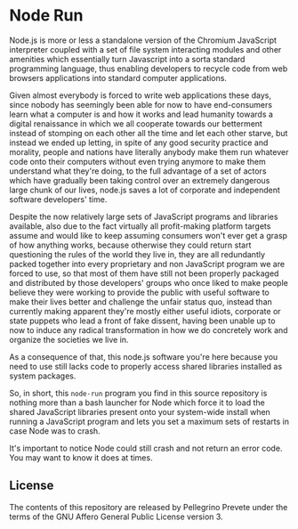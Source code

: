 # Node Run

Node.js is more or less a standalone version
of the Chromium JavaScript interpreter coupled
with a set of file system interacting modules
and other amenities which essentially turn
Javascript into a sorta standard programming
language, thus enabling developers to
recycle code from web browsers applications
into standard computer applications.

Given almost everybody is forced to write
web applications these days, since
nobody has seemingly been able for now to
have end-consumers learn what a computer
is and how it works and lead
humanity towards a digital renaissance
in which we all cooperate towards our
betterment instead of stomping on each other
all the time and let each other starve,
but instead we ended up letting,
in spite of any good security practice and
morality, people and nations have literally
anybody make them run whatever code onto their
computers without even trying anymore to
make them understand what they're doing,
to the full advantage of a set of
actors which have gradually been taking control
over an extremely dangerous large chunk of our lives,
node.js saves a lot of corporate and independent 
software developers' time.

Despite the now relatively large sets of JavaScript
programs and libraries available, also due to the fact
virtually all profit-making platform targets assume
and would like to keep assuming consumers won't
ever get a grasp of how anything works, because
otherwise they could return start questioning
the rules of the world they live in,
they are all redundantly packed together
into every proprietary and non JavaScript
program we are forced to use, so that most of them
have still not been properly packaged and distributed
by those developers' groups who once liked to
make people believe they were working to provide
the public with useful software to make their
lives better and challenge the unfair status quo,
instead than currently making apparent they're mostly
either useful idiots, corporate
or state puppets who lead a front of fake dissent,
having been unable up to now to induce any radical
transformation in how we do concretely work and
organize the societies we live in.

As a consequence of that, this node.js software
you're here because you need to use still lacks
code to properly access shared libraries installed
as system packages.

So, in short, this `node-run` program you find in this source
repository is nothing more than a bash launcher
for Node which force it to load the shared JavaScript
libraries present onto your system-wide
install when running a JavaScript program
and lets you set a maximum sets of
restarts in case Node was to crash.

It's important to notice Node could
still crash and not return an error code.
You may want to know it does at times.

## License

The contents of this repository are released by
Pellegrino Prevete under the terms of the GNU
Affero General Public License version 3.
